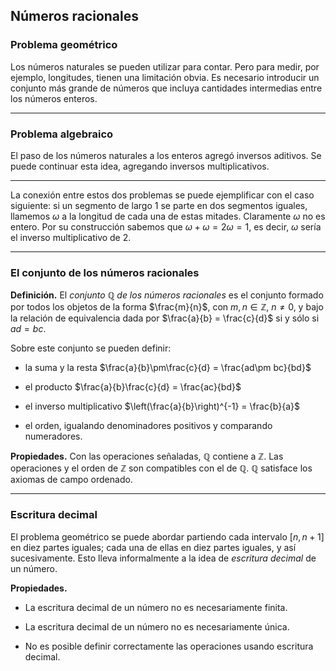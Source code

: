 ﻿## Números racionales

### Problema geométrico

Los números naturales se pueden utilizar para contar. Pero para medir, por ejemplo, longitudes, tienen una limitación obvia. Es necesario introducir un conjunto más grande de números que incluya cantidades intermedias entre los números enteros.

---

### Problema algebraico

El paso de los números naturales a los enteros agregó inversos aditivos. Se puede continuar esta idea, agregando inversos multiplicativos.

---

La conexión entre estos dos problemas se puede ejemplificar con el caso siguiente: si un segmento de largo $1$ se parte en dos segmentos iguales, llamemos $\omega$ a la longitud de cada una de estas mitades. Claramente $\omega$ no es entero. Por su construcción sabemos que $\omega+\omega=2\omega = 1$, es decir, $\omega$ sería el inverso multiplicativo de $2$.

---

### El conjunto de los números racionales

**Definición.** El *conjunto $\mathbb{Q}$ de los números racionales* es el conjunto formado por todos los objetos de la forma $\frac{m}{n}$, con $m,n\in\mathbb{Z}$, $n\neq 0$, y bajo la relación de equivalencia dada por $\frac{a}{b} = \frac{c}{d}$ si y sólo si $ad=bc$.

Sobre este conjunto se pueden definir:
- la suma y la resta $\frac{a}{b}\pm\frac{c}{d} = \frac{ad\pm bc}{bd}$

- el producto $\frac{a}{b}\frac{c}{d} = \frac{ac}{bd}$
- el inverso multiplicativo $\left(\frac{a}{b}\right)^{-1} = \frac{b}{a}$
- el orden, igualando denominadores positivos y comparando numeradores.

**Propiedades.** Con las operaciones señaladas, $\mathbb{Q}$ contiene a $\mathbb{Z}$. Las operaciones y el orden de $\mathbb{Z}$ son compatibles con el de $\mathbb{Q}$. $\mathbb{Q}$ satisface los axiomas de campo ordenado.

---

### Escritura decimal

El problema geométrico se puede abordar partiendo cada intervalo $[n,n+1]$ en diez partes iguales; cada una de ellas en diez partes iguales, y así sucesivamente. Esto lleva informalmente a la idea de *escritura decimal* de un número.

**Propiedades.**
- La escritura decimal de un número no es necesariamente finita.

- La escritura decimal de un número no es necesariamente única.
- No es posible definir correctamente las operaciones usando escritura decimal.

